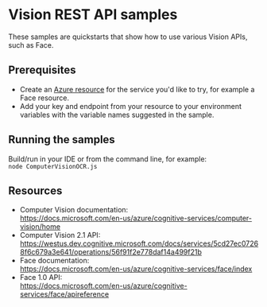 # Vision REST API samples

These samples are quickstarts that show how to use various Vision APIs, such as Face.

## Prerequisites
- Create an [Azure resource](https://portal.azure.com) for the service you'd like to try, for example a Face resource.
- Add your key and endpoint from your resource to your environment variables with the variable names suggested in the sample.
  
## Running the samples
Build/run in your IDE or from the command line, for example: <br>
`node ComputerVisionOCR.js` 

## Resources
- Computer Vision documentation: <br>
https://docs.microsoft.com/en-us/azure/cognitive-services/computer-vision/home
- Computer Vision 2.1 API:<br> 
https://westus.dev.cognitive.microsoft.com/docs/services/5cd27ec07268f6c679a3e641/operations/56f91f2e778daf14a499f21b
- Face documentation: <br>
https://docs.microsoft.com/en-us/azure/cognitive-services/face/index
- Face 1.0 API: <br>
https://docs.microsoft.com/en-us/azure/cognitive-services/face/apireference
